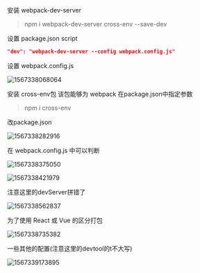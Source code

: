 安装 webpack-dev-server
> npm i webpack-dev-server cross-env --save-dev

设置 package.json script
```json
"dev": "webpack-dev-server --config webpack.config.js"
```
设置 webpack.config.js

![1567338068064](C:\Users\Administrator\AppData\Roaming\Typora\typora-user-images\1567338068064.png)

安装 cross-env包 该包能够为 webpack 在package.json中指定参数
> npm i cross-env

改package.json

![1567338282916](C:\Users\Administrator\AppData\Roaming\Typora\typora-user-images\1567338310220.png)

在 webpack.config.js 中可以判断

![1567338375050](C:\Users\Administrator\AppData\Roaming\Typora\typora-user-images\1567338375050.png)

![1567338421979](C:\Users\Administrator\AppData\Roaming\Typora\typora-user-images\1567338421979.png)

注意这里的devServer拼错了

![1567338562837](C:\Users\Administrator\AppData\Roaming\Typora\typora-user-images\1567338562837.png)



为了使用 React 或 Vue 的区分打包

![1567338735382](C:\Users\Administrator\AppData\Roaming\Typora\typora-user-images\1567338735382.png)

一些其他的配置(注意这里的devtool的t不大写)

![1567339173895](C:\Users\Administrator\AppData\Roaming\Typora\typora-user-images\1567339173895.png)